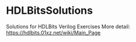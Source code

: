 # HDLBitsSolutions
Solutions for HDLBits Verilog Exercises
More detail: https://hdlbits.01xz.net/wiki/Main_Page
